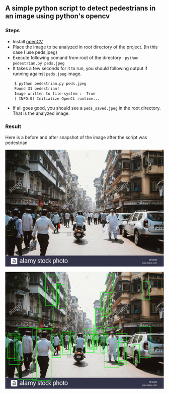 ## A simple python script to detect pedestrians in an image using python's opencv

### Steps

* Install [openCV](https://docs.opencv.org/3.0-beta/doc/py_tutorials/py_setup/py_setup_in_windows/py_setup_in_windows.html)
* Place the image to be analyzed in root directory of the project. (In this case I use peds.jpeg)
* Execute following comand from root of the directory : `python pedestrian.py peds.jpeg`
* It takes a few seconds for it to run, you should following output if running against `peds.jpeg` image.

```
    $ python pedestrian.py peds.jpeg
    Found 31 pedestrian!
    Image written to file-system :  True
    [ INFO:0] Initialize OpenCL runtime...
```

* If all goes good, you should see a `peds_saved.jpeg` in the root directory. That is the analyzed image.

### Result

Here is a before and after snapshot of the image after the script was pedestrian

![Before](peds.jpeg)

![After](peds_saved.jpg)
